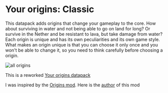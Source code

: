 # Your origins: Classic
This datapack adds origins that change your gameplay to the core. How about surviving in water and not being able to go on land for long? Or survive in the Nether and be resistant to lava, but take damage from water? Each origin is unique and has its own peculiarities and its own game style. What makes an origin unique is that you can choose it only once and you won't be able to change it, so you need to think carefully before choosing a origin.

![all origins](https://cdn.modrinth.com/data/QzIUHBDk/images/d31a7c042ad46e70b871aea32f9eb9c777f8d327.gif)

This is a reworked [Your origins datapack](https://modrinth.com/datapack/your-origins)

I was inspired by the [Origins mod](https://modrinth.com/mod/origins). Here is the [author](https://modrinth.com/user/Apace) of this mod
